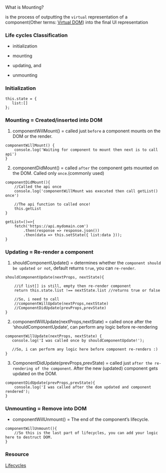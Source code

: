What is Mounting?

is the process of outputting the `virtual` representation of a component(Other terms: [Virtual DOM](https://stackoverflow.com/questions/21965738/what-is-virtual-dom)) into the final UI representation


### Life cycles Classification

- initialization

- mounting

- updating, and

- unmounting


### Initialization

```
this.state = {
   list:[]
};
```


### Mounting = Created/inserted into DOM

1. componentWillMount() =  called just `before` a component mounts on the DOM or the render.

```
componentWillMount() {
    console.log('Waiting for component to mount then next is to call api')
}
```

2. componentDidMount()  =  called `after` the component gets mounted on the DOM. Called only `once`.(commonly used)

```
componentDidMount(){
	//Called the api once
	console.log('componentWillMount was executed then call getList() once')

	//The api function to called once!
	this.getList
}

getList=()=>{
    fetch('https://api.mydomain.com')
        .then(response => response.json())
        .then(data => this.setState({ list:data }));
}
```

### Updating = Re-render a component

1. shouldComponentUpdate() = determines whether the `component should be updated or not`, default returns `true`, you can `re-render`.

```
shouldComponentUpdate(nextProps, nextState){

	//if list[] is still, empty then re-render component
    return this.state.list !== nextState.list //returns true or false

    //So, i need to call
    //componentWillUpdate(nextProps,nextState)
    //ComponentDidUpdate(prevProps,prevState)
}
```

2. componentWillUpdate(nextProps,nextState) =  called once after the ‘shouldComponentUpdate’, can perform any logic before re-rendering

```
componentWillUpdate(nextProps, nextState) {
   console.log('I was called once by shouldComponentUpdate!');

   //So, i can perform any logic here before component re-renders :)
}
```

3. ComponentDidUpdate(prevProps,prevState) = called just `after the re-rendering of the component`. After the new (updated) component gets updated on the DOM.

```
componentDidUpdate(prevProps,prevState){
	console.log('I was called after the dom updated and component rendered');
}
```

### Unmounting = Remove into DOM

- componentWillUnmount() = The end of the component’s lifecycle.

```
componentWillUnmount(){
	//So this is the last part of lifecycles, you can add your logic here to destruct DOM.
}
```




### Resource

[Lifecycles](https://www.freecodecamp.org/news/how-to-understand-a-components-lifecycle-methods-in-reactjs-e1a609840630/)